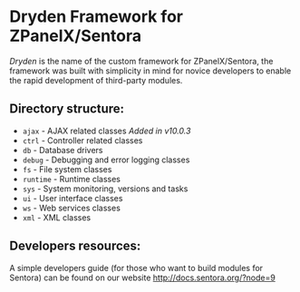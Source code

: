 # Dryden Framework for ZPanelX/Sentora

*Dryden* is the name of the custom framework for ZPanelX/Sentora, the framework was built with simplicity in mind for novice developers to enable the rapid development of third-party modules.

Directory structure:
--------------------
* ``ajax``         - AJAX related classes *Added in v10.0.3*
* ``ctrl``         - Controller related classes
* ``db``           - Database drivers
* ``debug``        - Debugging and error logging classes
* ``fs``           - File system classes
* ``runtime``      - Runtime classes
* ``sys``          - System monitoring, versions and tasks
* ``ui``           - User interface classes
* ``ws``           - Web services classes
* ``xml``          - XML classes

Developers resources:
---------------------
A simple developers guide (for those who want to build modules for Sentora) can be found on our website http://docs.sentora.org/?node=9
